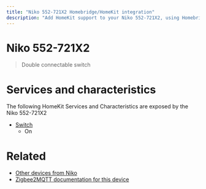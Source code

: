 ```yaml
---
title: "Niko 552-721X2 Homebridge/HomeKit integration"
description: "Add HomeKit support to your Niko 552-721X2, using Homebridge, Zigbee2MQTT and homebridge-z2m."
---
```

<!---
This file has been GENERATED using src/docgen/docgen.ts
DO NOT EDIT THIS FILE MANUALLY!
-->
# Niko 552-721X2
> Double connectable switch


# Services and characteristics
The following HomeKit Services and Characteristics are exposed by
the Niko 552-721X2

* [Switch](../../switch.md)
  * On


# Related
* [Other devices from Niko](../index.md#niko)
* [Zigbee2MQTT documentation for this device](https://www.zigbee2mqtt.io/devices/552-721X2.html)